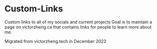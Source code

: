 # Custom-Links

Custom links to all of my socials and current projects
Goal is to maintain a page on victorzheng.ca that contains links for people to learn more about me. 


Migrated from victorzheng.tech in December 2022
